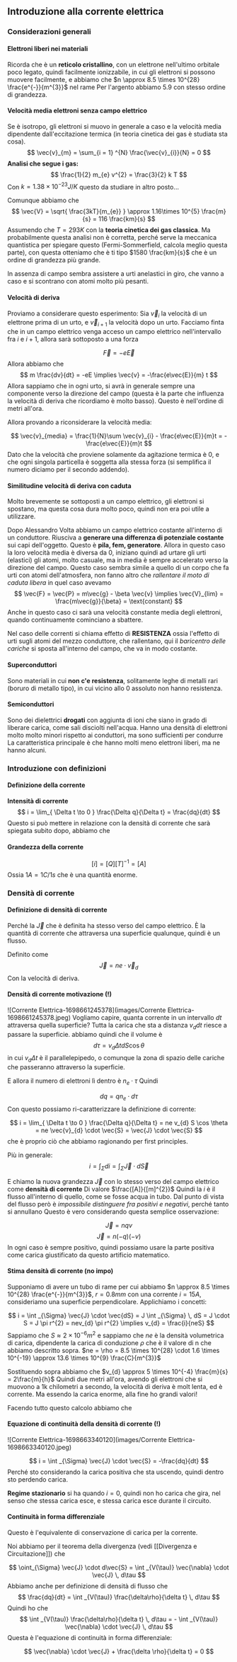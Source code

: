 ## Introduzione alla corrente elettrica

### Considerazioni generali

#### Elettroni liberi nei materiali
Ricorda che è un **reticolo cristallino**, con un elettrone nell'ultimo orbitale poco legato, quindi facilmente ionizzabile, in cui gli elettroni si possono muovere facilmente, e abbiamo che $n \approx 8.5 \times 10^{28} \frac{e^{-}}{m^{3}}$ nel rame
Per l'argento abbiamo 5.9 con stesso ordine di grandezza.

#### Velocità media elettroni senza campo elettrico 
Se è isotropo, gli elettroni si muovo in generale a caso e la velocità media dipendente dall'eccitazione termica (in teoria cinetica dei gas è studiata sta cosa).
$$
\vec{v}_{m} = \sum_{i = 1} ^{N} \frac{\vec{v}_{i}}{N} = 0
$$
**Analisi che segue i gas:**
$$
\frac{1}{2}  m_{e} v^{2} = \frac{3}{2} k T
$$
Con $k = 1.38 \times 10 ^{-23} J / K$ questo da studiare in altro posto...

Comunque abbiamo che
$$
\vec{V} = \sqrt{ \frac{3kT}{m_{e}} } \approx 1.16\times 10^{5} \frac{m}{s} = 116 \frac{km}{s}
$$
Assumendo che $T = 293K$ con la **teoria cinetica dei gas classica**. Ma probabilmente questa analisi non è corretta, perché serve la meccanica quantistica per spiegare questo (Fermi-Sommerfield, calcola meglio questa parte), con questa otteniamo che è ti tipo $1580 \frac{km}{s}$ che è un ordine di grandezza più grande.

In assenza di campo sembra assistere a urti anelastici in giro, che vanno a caso e si scontrano con atomi molto più pesanti.

#### Velocità di deriva 

Proviamo a considerare questo esperimento:
Sia $\vec{v}_{i}$ la velocità di un elettrone prima di un urto, e $\vec{v}_{i + 1}$ la velocità dopo un urto. Facciamo finta che in un campo elettrico venga acceso un campo elettrico nell'intervallo fra $i$ e $i + 1$, allora sarà sottoposto a una forza 

$$
\vec{F} = -e\vec{E}
$$
Allora abbiamo che
$$
m \frac{dv}{dt} = -eE \implies
\vec{v} = -\frac{e\vec{E}}{m} t
$$
Allora sappiamo che in ogni urto, si avrà in generale sempre una componente verso la direzione del campo (questa è la parte che influenza la velocità di deriva che ricordiamo è molto basso). Questo è nell'ordine di metri all'ora.

Allora provando a riconsiderare la velocità media:

$$
\vec{v}_{media} = \frac{1}{N}\sum \vec{v}_{i} - \frac{e\vec{E}}{m}t
= -\frac{e\vec{E}}{m}t
$$
Dato che la velocità che proviene solamente da agitazione termica è 0, e che ogni singola particella è soggetta alla stessa forza (si semplifica il numero diciamo per il secondo addendo).


#### Similitudine velocità di deriva con caduta 
Molto brevemente se sottoposti a un campo elettrico, gli elettroni si spostano, ma questa cosa dura molto poco, quindi non era poi utile a utilizzare.

Dopo Alessandro Volta abbiamo un campo elettrico costante all'interno di un conduttore. Riusciva a **generare una differenza di potenziale costante** sui capi dell'oggetto.
Questo è **pila, fem, generatore**.
Allora in questo caso la loro velocità media è diversa da 0, iniziano quindi ad urtare gli urti (elastici) gli atomi, molto casuale, ma in media è sempre accelerato verso la direzione del campo.
Questo caso sembra simile a quello di un corpo che fa urti con atomi dell'atmosfera, non fanno altro che *rallentare il moto di caduta libera* in quel caso avevamo
$$
\vec{F} = \vec{P} = m\vec{g} - \beta \vec{v} \implies
\vec{V}_{lim} = \frac{m\vec{g}}{\beta} = \text{constant}
$$
Anche in questo caso ci sarà una velocità constante media degli elettroni, quando continuamente cominciano a sbattere.

Nel caso delle correnti si chiama effetto di **RESISTENZA** ossia l'effetto di urti sugli atomi del mezzo conduttore, che rallentano, qui il *baricentro delle cariche* si sposta all'interno del campo, che va in modo costante.

#### Superconduttori 
Sono materiali in cui **non c'e resistenza**, solitamente leghe di metalli rari (boruro di metallo tipo), in cui vicino allo 0 assoluto non hanno resistenza.

#### Semiconduttori 
Sono dei dielettrici **drogati** con aggiunta di ioni che siano in grado di liberare carica, come sali disciolti nell'acqua. Hanno una densità di elettroni molto molto minori rispetto ai conduttori, ma sono sufficienti per condurre
La caratteristica principale è che hanno molti meno elettroni liberi, ma ne hanno alcuni.
### Introduzione con definizioni

#### Definizione della corrente 
**Intensità di corrente**
$$
i = \lim_{ \Delta t \to 0 }  \frac{\Delta q}{\Delta t} = \frac{dq}{dt}
$$
Questo si può mettere in relazione con la densità di corrente che sarà spiegata subito dopo, abbiamo che


#### Grandezza della corrente 
$$
[i] = [Q][T]^{-1} = [A]
$$
Ossia $1A = 1C / 1s$ che è una quantità enorme.

### Densità di corrente
#### Definizione di densità di corrente 

Perché la $\vec{J}$ che è definita ha stesso verso del campo elettrico.
È la quantità di corrente che attraversa una superficie qualunque, quindi è un flusso.


Definito come
$$
\vec{J} = ne \cdot \vec{v}_{d}
$$
Con la velocità di deriva.

#### Densità di corrente motivazione (!) 
![Corrente Elettrica-1698661245378](images/Corrente Elettrica-1698661245378.jpeg)
Vogliamo capire, quanta corrente in un intervallo $dt$ attraversa quella superficie?
Tutta la carica che sta a distanza $v_{d}dt$ riesce a passare la superficie.
abbiamo quindi che il volume è
$$
d\tau = v_{d} \Delta t dS \cos \theta
$$
in cui $v_{d}\Delta t$ è il parallelepipedo, o comunque la zona di spazio delle cariche che passeranno attraverso la superficie.

E allora il numero di elettroni lì dentro è $n_{e}\cdot \tau$ 
Quindi

$$
dq = qn_{e} \cdot d\tau
$$
Con questo possiamo ri-caratterizzare la definizione di corrente:

$$
i = \lim_{ \Delta t \to 0 } \frac{\Delta q}{\Delta t} = ne v_{d} S \cos \theta = ne \vec{v}_{d} \cdot \vec{S} = \vec{J} \cdot \vec{S}
$$
che è proprio ciò che abbiamo ragionando per first principles.

Più in generale:
$$
i = \int _{\Sigma} di = \int _{\Sigma} \vec{J} \cdot d\vec{S}  
$$

E chiamo la nuova grandezza $\vec{J}$ con lo stesso verso del campo elettrico come **densità di corrente**
Di valore $\frac{[A]}{[m]^{2}}$ Quindi la $i$ è il flusso all'interno di quello, come se fosse acqua in tubo.
Dal punto di vista del flusso però è *impossibile distinguere fra positivi e negativi*, perché tanto si annullano
Questo è vero considerando questa semplice osservazione:

$$
\vec{J} = nqv
$$
$$
\vec{J} = n (-q) (-v)
$$
In ogni caso è sempre positivo, quindi possiamo usare la parte positiva come carica giustificato da questo artificio matematico.


#### Stima densità di corrente (no impo)
Supponiamo di avere un tubo di rame per cui abbiamo $n \approx 8.5 \times 10^{28} \frac{e^{-}}{m^{3}}$, $r = 0.8 mm$ con una corrente $i = 15 A$, consideriamo una superficie perpendicolare. Applichiamo i concetti:

$$
i = \int _{\Sigma} \vec{J} \cdot \vec{dS}  = J \int _{\Sigma} \, dS = J \cdot S = J \pi r^{2}
= nev_{d} \pi r^{2} 
\implies v_{d} = \frac{i}{neS}
$$
Sappiamo che $S \approx 2 \times 10^{-6} m^{2}$ e sappiamo che $ne$ è la densità volumetrica di carica, dipendente la carica di conduzione $\rho$ che è il valore di n che abbiamo descritto sopra.
$ne = \rho = 8.5 \times 10^{28} \cdot  1.6 \times 10^{-19} \approx 13.6 \times 10^{9} \frac{C}{m^{3}}$

Sostituendo sopra abbiamo che $v_{d} \approx 5 \times 10^{-4} \frac{m}{s} = 2\frac{m}{h}$
Quindi due metri all'ora, avendo gli elettroni che si muovono a 1k chilometri a secondo, la velocità di deriva è molt lenta, ed è corrente.
Ma essendo la carica enorme, alla fine ho grandi valori!


Facendo tutto questo calcolo abbiamo che 

#### Equazione di continuità della densità di corrente (!) 
![Corrente Elettrica-1698663340120](images/Corrente Elettrica-1698663340120.jpeg)

$$
i = \int _{\Sigma} \vec{J} \cdot \vec{S}  = -\frac{dq}{dt}
$$
Perché sto considerando la carica positiva che sta uscendo, quindi dentro sto perdendo carica.

**Regime stazionario** si ha quando $i = 0$, quindi non ho carica che gira, nel senso che stessa carica esce, e stessa carica esce durante il circuito.

#### Continuità in forma differenziale 
Questo è l'equivalente di conservazione di carica per la corrente.

Noi abbiamo per il teorema della divergenza (vedi [[Divergenza e Circuitazione]]) che 

$$
\oint_{\Sigma} \vec{J} \cdot d\vec{S} = \int _{V(\tau)} \vec{\nabla} \cdot \vec{J} \, d\tau 
$$
Abbiamo anche per definizione di densità di flusso che
$$
 \frac{dq}{dt} 
 =  \int _{V(\tau)} \frac{\delta\rho}{\delta t} \, d\tau
$$
Quindi ho che 
$$
  \int _{V(\tau)} \frac{\delta\rho}{\delta t} \, d\tau = - \int _{V(\tau)} \vec{\nabla} \cdot \vec{J} \, d\tau 
$$
Questa è l'equazione di continuità in forma differenziale:

$$
\vec{\nabla} \cdot \vec{J} + \frac{\delta \rho}{\delta t} = 0
$$


